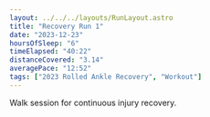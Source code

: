 ```yaml
---
layout: ../../../layouts/RunLayout.astro
title: "Recovery Run 1"
date: "2023-12-23"
hoursOfSleep: "6"
timeElapsed: "40:22"
distanceCovered: "3.14"
averagePace: "12:52"
tags: ["2023 Rolled Ankle Recovery", "Workout"]
---
```


Walk session for continuous injury recovery.
